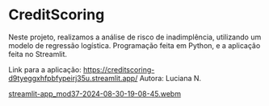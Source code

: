 # CreditScoring

Neste projeto, realizamos a análise de risco de inadimplência, utilizando um modelo de regressão logística. Programação feita em Python, e a aplicação feita no Streamlit.

Link para a aplicação: https://creditscoring-d9tyeggxhfpbfypeirj35u.streamlit.app/
Autora: Luciana N.

[streamlit-app_mod37-2024-08-30-19-08-45.webm](https://github.com/user-attachments/assets/031fce90-4ce5-4267-861d-d28fa2ba684c)
